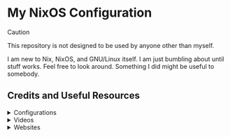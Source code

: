 # My NixOS Configuration

> [!CAUTION]
> This repository is not designed to be used by anyone other than myself.

I am new to Nix, NixOS, and GNU/Linux itself. I am just bumbling about until stuff works. Feel free to look around. Something I did might be useful to somebody.

## Credits and Useful Resources

<details>

<summary>Configurations</summary>

* [Misterio77/nix-starter-configs](https://github.com/Misterio77/nix-starter-configs.git) - The comments are very helpful.
* [EmergentMind/nix-config](https://github.com/EmergentMind/nix-config.git) - I took inspiration from the structure.
* [Frost-Phoenix/nixos-config](https://github.com/Frost-Phoenix/nixos-config.git) - I took inspiration from how the modules are broken down.
* [XNM1/linux-nixos-hyprland-config-dotfiles](https://github.com/XNM1/linux-nixos-hyprland-config-dotfiles.git) - I took inspiration from how the modules are broken down.

</details>

<details>

<summary>Videos</summary>

* [NixOS: Everything Everywhere All at Once](https://youtu.be/CwfKlX3rA6E?si=kLvsHnfP-k-Weq6s) - Convincing me to try NixOS.
* [NixOS Config Guides for Nerds and Other Cool People](https://youtube.com/playlist?list=PL_WcXIXdDWWpuypAEKzZF2b5PijTluxRG&si=iUsgDu18w59NrzD0) - The tutorial series I followed to get this config started.
* [Ricing Linux Has Never Been Easier | NixOS + Stylix](https://youtu.be/ljHkWgBaQWU?si=CZmFbFHVJJnvLMHU) - Introduction to Stylix.
* [Easiest Way To Write Nix | Code Editor Setup](https://youtu.be/M_zMoHlbZBY?si=erGxw4dS4HITbgjE) - Introduction to nixd.

</details>

<details>

<summary>Websites</summary>

* [Nixpkgs Search](https://search.nixos.org/packages) - Useful for looking up Nixpkgs.
* [MyNixOS](https://mynixos.com/) - Useful for looking up Nixpkg and Home-Manager options.
* [Home Manager Options Appendix](https://nix-community.github.io/home-manager/options.xhtml) - Useful for looking up Home-Manager commands not found in MyNixOS. For Example: `programs.vscode.profiles.<name>.extensions`
* [NixOS Wiki](https://nixos.wiki/wiki/Main_Page) - Useful code snippets for Nixpkg and NixOS options. For instance, the [Nvidia](https://nixos.wiki/wiki/Nvidia) and the [Storage Optimization](https://nixos.wiki/wiki/Storage_optimization#Optimising_the_store) pages.
* [Stylix User Guide](https://stylix.danth.me/) - Useful for setting up and configuring Stylix.
* [nixd Editor Setup Guide](https://github.com/nix-community/nixd/blob/main/nixd/docs/editor-setup.md), [nixd LSP Configuration](https://github.com/nix-community/nixd/blob/main/nixd/docs/configuration.md), and [nixd Advanced Settings JSON](https://github.com/nix-community/vscode-nix-ide/blob/main/docs/snippets/advanced-nixd-settings.jsonc) - Useful for setting up nixd LSP in Visual Studio Code (VSCode)/VSCodium.

</details>